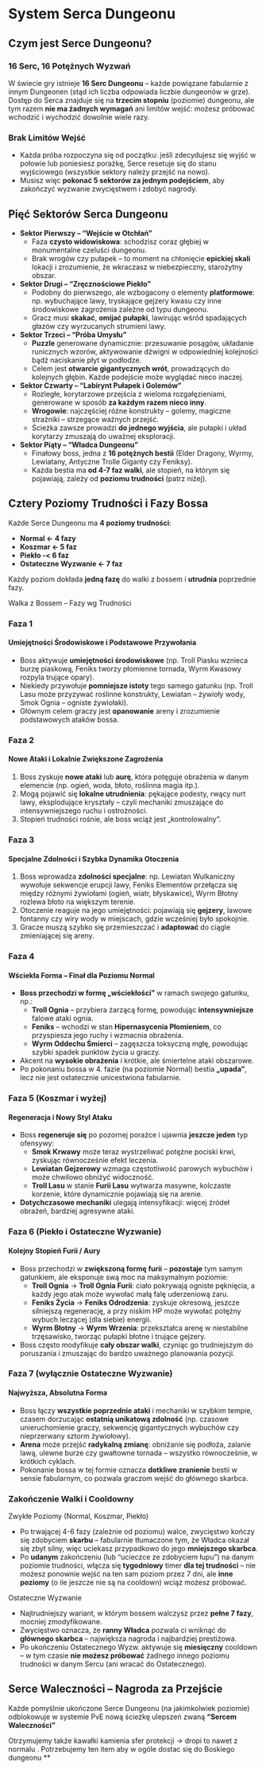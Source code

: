 # System Serca Dungeonu

## Czym jest Serce Dungeonu?

### 16 Serc, 16 Potężnych Wyzwań

W świecie gry istnieje **16 Serc Dungeonu** – każde powiązane fabularnie z innym Dungeonen (stąd ich liczba odpowiada liczbie dungeonów w grze). Dostęp do Serca znajduje się na **trzecim stopniu** (poziomie) dungeonu, ale tym razem **nie ma żadnych wymagań** ani limitów wejść: możesz próbować wchodzić i wychodzić dowolnie wiele razy.

### Brak Limitów Wejść

- Każda próba rozpoczyna się od początku: jeśli zdecydujesz się wyjść w połowie lub poniesiesz porażkę, Serce resetuje się do stanu wyjściowego (wszystkie sektory należy przejść na nowo).
- Musisz więc **pokonać 5 sektorów za jednym podejściem**, aby zakończyć wyzwanie zwycięstwem i zdobyć nagrody.

## Pięć Sektorów Serca Dungeonu

- **Sektor Pierwszy – “Wejście w Otchłań”**
  - Faza **czysto widowiskowa**: schodzisz coraz głębiej w monumentalne czeluści dungeonu.
  - Brak wrogów czy pułapek – to moment na chłonięcie **epickiej skali** lokacji i zrozumienie, że wkraczasz w niebezpieczny, starożytny obszar.
- **Sektor Drugi – “Zręcznościowe Piekło”**
  - Podobny do pierwszego, ale wzbogacony o elementy **platformowe**: np. wybuchające lawy, tryskające gejzery kwasu czy inne środowiskowe zagrożenia zależne od typu dungeonu.
  - Gracz musi **skakać**, **omijać pułapki**, lawirując wśród spadających głazów czy wyrzucanych strumieni lawy.
- **Sektor Trzeci – “Próba Umysłu”**
  - **Puzzle** generowane dynamicznie: przesuwanie posągów, układanie runicznych wzorów, aktywowanie dźwigni w odpowiedniej kolejności bądź naciskanie płyt w podłodze.
  - Celem jest **otwarcie gigantycznych wrót**, prowadzących do kolejnych głębin. Każde podejście może wyglądać nieco inaczej.
- **Sektor Czwarty – “Labirynt Pułapek i Golemów”**
  - Rozległe, korytarzowe przejścia z wieloma rozgałęzieniami, generowane w sposób **za każdym razem nieco inny**.
  - **Wrogowie**: najczęściej różne konstrukty – golemy, magiczne strażniki – strzegące ważnych przejść.
  - Ścieżka zawsze prowadzi **do jednego wyjścia**, ale pułapki i układ korytarzy zmuszają do uważnej eksploracji.
- **Sektor Piąty – “Władca Dungeonu”**
  - Finałowy boss, jedna z **16 potężnych bestii** (Elder Dragony, Wyrmy, Lewiatany, Antyczne Trolle Giganty czy Feniksy).
  - Każda bestia ma **od 4-7 faz walki**, ale stopień, na którym się pojawiają, zależy od **poziomu trudności** (patrz niżej).

## Cztery Poziomy Trudności i Fazy Bossa

Każde Serce Dungeonu ma **4 poziomy trudności**:

- **Normal &lt;- 4 fazy**
- **Koszmar &lt;- 5 faz**
- **Piekło -&lt; 6 faz**
- **Ostateczne Wyzwanie &lt;-  7 faz**

Każdy poziom dokłada **jedną fazę** do walki z bossem i **utrudnia** poprzednie fazy.

Walka z Bossem – Fazy wg Trudności

### Faza 1

#### Umiejętności Środowiskowe i Podstawowe Przywołania

- Boss aktywuje **umiejętności środowiskowe** (np. Troll Piasku wznieca burzę piaskową, Feniks tworzy płomienne tornada, Wyrm Kwasowy rozpyla trujące opary).
- Niekiedy przywołuje **pomniejsze istoty** tego samego gatunku (np. Troll Lasu może przyzywać roślinne konstrukty, Lewiatan – żywioły wody, Smok Ognia – ogniste żywiołaki).
- Głównym celem graczy jest **opanowanie** areny i zrozumienie podstawowych ataków bossa.

### Faza 2

#### Nowe Ataki i Lokalnie Zwiększone Zagrożenia

1. Boss zyskuje **nowe ataki** lub **aurę**, która potęguje obrażenia w danym elemencie (np. ogień, woda, błoto, roślinna magia itp.).
2. Mogą pojawić się **lokalne utrudnienia**: pękające podesty, rwący nurt lawy, eksplodujące kryształy – czyli mechaniki zmuszające do intensywniejszego ruchu i ostrożności.
3. Stopień trudności rośnie, ale boss wciąż jest „kontrolowalny”.

### Faza 3

#### Specjalne Zdolności i Szybka Dynamika Otoczenia

1. Boss wprowadza **zdolności specjalne**: np. Lewiatan Wulkaniczny wywołuje sekwencje erupcji lawy, Feniks Elementów przełącza się między różnymi żywiołami (ogień, wiatr, błyskawice), Wyrm Błotny rozlewa błoto na większym terenie.
2. Otoczenie reaguje na jego umiejętności: pojawiają się **gejzery**, lawowe fontanny czy wiry wody w miejscach, gdzie wcześniej było spokojnie.
3. Gracze muszą szybko się przemieszczać i **adaptować** do ciągle zmieniającej się areny.

### Faza 4

#### Wściekła Forma – Finał dla Poziomu Normal

- **Boss przechodzi w formę „wściekłości”** w ramach swojego gatunku, np.:
  - **Troll Ognia** – przybiera żarzącą formę, powodując **intensywniejsze** falowe ataki ognia.
  - **Feniks** – wchodzi w stan **Hipernasycenia Płomieniem**, co przyspiesza jego ruchy i wzmacnia obrażenia.
  - **Wyrm Oddechu Śmierci** – zagęszcza toksyczną mgłę, powodując szybki spadek punktów życia u graczy.
- Akcent na **wysokie obrażenia** i krótkie, ale śmiertelne ataki obszarowe.
- Po pokonaniu bossa w 4. fazie (na poziomie Normal) bestia **„upada”**, lecz nie jest ostatecznie unicestwiona fabularnie.

### Faza 5 (Koszmar i wyżej)

#### Regeneracja i Nowy Styl Ataku

- Boss **regeneruje się** po pozornej porażce i ujawnia **jeszcze jeden** typ ofensywy:
  - **Smok Krwawy** może teraz wystrzeliwać potężne pociski krwi, zyskując równocześnie efekt leczenia.
  - **Lewiatan Gejzerowy** wzmaga częstotliwość parowych wybuchów i może chwilowo obniżyć widoczność.
  - **Troll Lasu** w stanie **Furii Lasu** wytwarza masywne, kolczaste korzenie, które dynamicznie pojawiają się na arenie.
- **Dotychczasowe mechaniki** ulegają intensyfikacji: więcej źródeł obrażeń, bardziej agresywne ataki.

### Faza 6 (Piekło i Ostateczne Wyzwanie)

#### Kolejny Stopień Furii / Aury

- Boss przechodzi w **zwiększoną formę furii** – **pozostaje** tym samym gatunkiem, ale eksponuje swą moc na maksymalnym poziomie:
  - **Troll Ognia** → **Troll Ognia Furii**: ciało pokrywają ogniste pęknięcia, a każdy jego atak może wywołać małą falę uderzeniową żaru.
  - **Feniks Życia** → **Feniks Odrodzenia**: zyskuje okresową, jeszcze silniejszą regenerację, a przy niskim HP może wywołać potężny wybuch leczącej (dla siebie) energii.
  - **Wyrm Błotny** → **Wyrm Wrzenia**: przekształca arenę w niestabilne trzęsawisko, tworząc pułapki błotne i trujące gejzery.
- Boss często modyfikuje **cały obszar walki**, czyniąc go trudniejszym do poruszania i zmuszając do bardzo uważnego planowania pozycji.

### Faza 7 (wyłącznie Ostateczne Wyzwanie)

#### Najwyższa, Absolutna Forma

- Boss łączy **wszystkie poprzednie ataki** i mechaniki w szybkim tempie, czasem dorzucając **ostatnią unikatową zdolność** (np. czasowe unieruchomienie graczy, sekwencję gigantycznych wybuchów czy nieprzerwany sztorm żywiołowy).
- **Arena** może przejść **radykalną zmianę**: obniżanie się podłoża, zalanie lawą, ulewne burze czy gwałtowne tornada – wszystko równocześnie, w krótkich cyklach.
- Pokonanie bossa w tej formie oznacza **dotkliwe zranienie** bestii w sensie fabularnym, co pozwala graczom wejść do głównego skarbca.

### Zakończenie Walki i Cooldowny

Zwykłe Poziomy (Normal, Koszmar, Piekło)

- Po trwającej 4-6 fazy (zależnie od poziomu) walce, zwycięstwo kończy się zdobyciem **skarbu** – fabularnie tłumaczone tym, że Władca okazał się zbyt silny, więc uciekasz przypadkowo do jego **mniejszego skarbca**.
- Po **udanym** zakończeniu (lub “ucieczce ze zdobyciem łupu”) na danym poziomie trudności, włącza się **tygodniowy** timer **dla tej trudności** – nie możesz ponownie wejść na ten sam poziom przez 7 dni, ale **inne poziomy** (o ile jeszcze nie są na cooldown) wciąż możesz próbować.

Ostateczne Wyzwanie

- Najtrudniejszy wariant, w którym bossem walczysz przez **pełne 7 fazy**, mocniej zmodyfikowane.
- Zwycięstwo oznacza, że **ranny Władca** pozwala ci wniknąć do **głównego skarbca** – największa nagroda i najbardziej prestiżowa.
- Po ukończeniu Ostatecznego Wyzw. aktywuje się **miesięczny** cooldown – w tym czasie **nie możesz próbować** żadnego innego poziomu trudności w danym Sercu (ani wracać do Ostatecznego).

## Serce Waleczności – Nagroda za Przejście

Każde pomyślnie ukończone Serce Dungeonu (na jakimkolwiek poziomie) odblokowuje w systemie PvE nową ścieżkę ulepszeń zwaną **“Sercem Waleczności”**

Otrzymujemy także kawałki kamienia sfer protekcji -> dropi to nawet z normalu . Potrzebujemy ten item aby w ogóle dostac się do Boskiego dungeonu **
